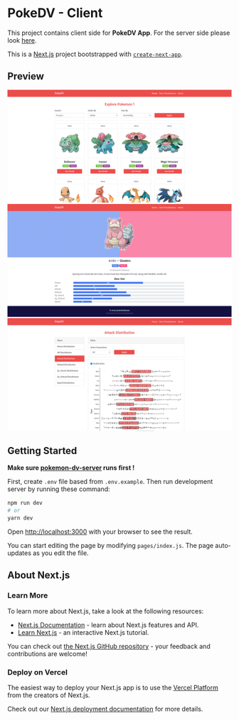 # PokeDV - Client

This project contains client side for **PokeDV App**. For the server side please look [here](https://github.com/pramindanata/pokemon-dv-server).

This is a [Next.js](https://nextjs.org/) project bootstrapped with [`create-next-app`](https://github.com/vercel/next.js/tree/canary/packages/create-next-app).

## Preview

![Homepage](/preview/home.png)
![Pokemon Detail](/preview/slow-bro.png)
![Attack Distribution Chart](/preview/chart.png)

## Getting Started

**Make sure [pokemon-dv-server](https://github.com/pramindanata/pokemon-dv-server) runs first !**

First, create `.env` file based from `.env.example`. Then run development server by running these command:

```bash
npm run dev
# or
yarn dev
```

Open [http://localhost:3000](http://localhost:3000) with your browser to see the result.

You can start editing the page by modifying `pages/index.js`. The page auto-updates as you edit the file.

## About Next.js

### Learn More

To learn more about Next.js, take a look at the following resources:

- [Next.js Documentation](https://nextjs.org/docs) - learn about Next.js features and API.
- [Learn Next.js](https://nextjs.org/learn) - an interactive Next.js tutorial.

You can check out [the Next.js GitHub repository](https://github.com/vercel/next.js/) - your feedback and contributions are welcome!

### Deploy on Vercel

The easiest way to deploy your Next.js app is to use the [Vercel Platform](https://vercel.com/import?utm_medium=default-template&filter=next.js&utm_source=create-next-app&utm_campaign=create-next-app-readme) from the creators of Next.js.

Check out our [Next.js deployment documentation](https://nextjs.org/docs/deployment) for more details.

